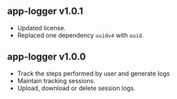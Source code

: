 ## app-logger v1.0.1

- Updated license.
- Replaced one dependency `uuidv4` with `uuid`.

## app-logger v1.0.0

- Track the steps performed by user and generate logs
- Maintain tracking sessions.
- Upload, download or delete session logs.
